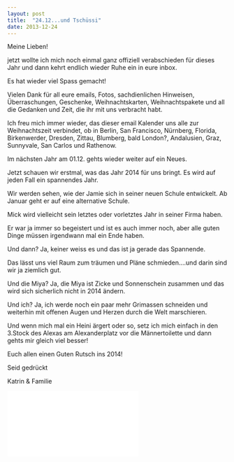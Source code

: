 ```yaml
---
layout: post
title:  "24.12...und Tschüssi"
date: 2013-12-24
---
```

Meine Lieben!


jetzt wollte ich mich noch einmal ganz offiziell verabschieden für dieses Jahr und dann kehrt endlich wieder Ruhe ein in eure inbox.



Es hat wieder viel Spass gemacht!



Vielen Dank für all eure emails, Fotos, sachdienlichen Hinweisen, Überraschungen, Geschenke, Weihnachtskarten, Weihnachtspakete und all die Gedanken und Zeit, die ihr mit uns verbracht habt.



Ich freu mich immer wieder, das dieser email Kalender uns alle zur Weihnachtszeit verbindet, ob in Berlin, San Francisco, Nürnberg, Florida, Birkenwerder, Dresden, Zittau, Blumberg, bald London?, Andalusien, Graz, Sunnyvale, San Carlos und Rathenow.



Im nächsten Jahr am 01.12. gehts wieder weiter auf ein Neues.



Jetzt schauen wir erstmal, was das Jahr 2014 für uns bringt. Es wird auf jeden Fall ein spannendes Jahr. 



Wir werden sehen, wie der Jamie sich in seiner neuen Schule entwickelt. Ab Januar geht er auf eine alternative Schule.



Mick wird vielleicht sein letztes oder vorletztes Jahr in seiner Firma haben. 



Er war ja immer so begeistert und ist es auch immer noch, aber alle guten Dinge müssen irgendwann mal ein Ende haben.



Und dann? Ja, keiner weiss es und das ist ja gerade das Spannende.



Das lässt uns viel Raum zum träumen und Pläne schmieden….und darin sind wir ja ziemlich gut.



Und die Miya? Ja, die Miya ist Zicke und Sonnenschein zusammen und das wird sich sicherlich nicht in 2014 ändern.



Und ich? Ja, ich werde noch ein paar mehr Grimassen schneiden und weiterhin mit offenen Augen und Herzen durch die Welt marschieren.



Und wenn mich mal ein Heini ärgert oder so, setz ich mich einfach in den 3.Stock des Alexas am Alexanderplatz vor die Männertoilette und dann gehts mir gleich viel besser!



Euch allen einen Guten Rutsch ins 2014!



Seid gedrückt



Katrin & Familie





![christmas2013.pdf](/weihnachten/assets/2013-12-24/christmas2013.pdf)

